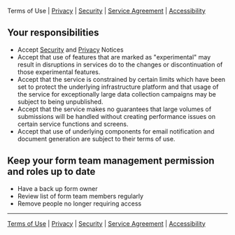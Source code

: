 Terms of Use | [Privacy](privacy) | [Security](security) | [Service Agreement](service-agreement) | [Accessibility](Accessibility)

## Your responsibilities   

* Accept [Security](security) and [Privacy](privacy) Notices  
* Accept that use of features that are marked as "experimental" may result in disruptions in services do to the changes or discontinuation of those experimental features.
* Accept that the service is constrained by certain limits which have been set to protect the underlying infrastructure platform and that usage of the service for exceptionally large data collection campaigns may be subject to being unpublished.
* Accept that the service makes no guarantees that large volumes of submissions will be handled without creating performance issues on certain service functions and screens.
* Accept that use of underlying components for email notification and document generation are subject to their terms of use.  

## Keep your form team management permission and roles up to date  
* Have a back up form owner
* Review list of form team members regularly
* Remove people no longer requiring access

***
[Terms of Use](Terms-of-Use) | [Privacy](Privacy) | [Security](Security) | [Service Agreement](Service-Agreement) | [Accessibility](Accessibility)
